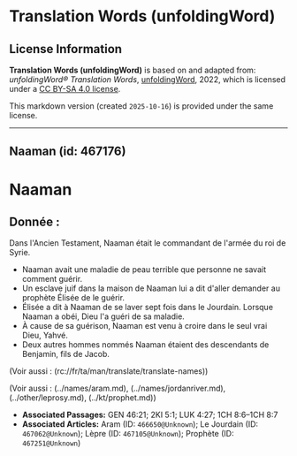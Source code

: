 # Translation Words (unfoldingWord)

## License Information

**Translation Words (unfoldingWord)** is based on and adapted from: _unfoldingWord® Translation Words_, [unfoldingWord](https://unfoldingword.org/utw), 2022, which is licensed under a [CC BY-SA 4.0 license](https://creativecommons.org/licenses/by-sa/4.0/legalcode.en).

This markdown version (created `2025-10-16`) is provided under the same license.



--------------------------------

## Naaman (id: 467176)

Naaman
======

Donnée :
--------

Dans l'Ancien Testament, Naaman était le commandant de l'armée du roi de Syrie.

* Naaman avait une maladie de peau terrible que personne ne savait comment guérir.
* Un esclave juif dans la maison de Naaman lui a dit d'aller demander au prophète Élisée de le guérir.
* Élisée a dit à Naaman de se laver sept fois dans le Jourdain. Lorsque Naaman a obéi, Dieu l'a guéri de sa maladie.
* À cause de sa guérison, Naaman est venu à croire dans le seul vrai Dieu, Yahvé.
* Deux autres hommes nommés Naaman étaient des descendants de Benjamin, fils de Jacob.

(Voir aussi : (rc://fr/ta/man/translate/translate\-names))

(Voir aussi : (../names/aram.md), (../names/jordanriver.md), (../other/leprosy.md), (../kt/prophet.md))

* **Associated Passages:** GEN 46:21; 2KI 5:1; LUK 4:27; 1CH 8:6–1CH 8:7
* **Associated Articles:** Aram (ID: `466650@Unknown`); Le Jourdain (ID: `467062@Unknown`); Lèpre (ID: `467105@Unknown`); Prophète (ID: `467251@Unknown`)

